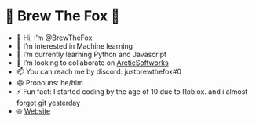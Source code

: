 # 🦊 Brew The Fox 🦊

- 👋 Hi, I’m @BrewTheFox
- 👀 I’m interested in Machine learning
- 🌱 I’m currently learning Python and Javascript
- 💞️ I’m looking to collaborate on [ArcticSoftworks](https://github.com/ArcticSoftworks)
- 📫 You can reach me by discord: justbrewthefox#0
- 😄 Pronouns: he/him
- ⚡ Fun fact: I started coding by the age of 10 due to Roblox. and i almost forgot git yesterday
- 🌐 [Website](https://brewthefox.github.io)

<!---
BrewTheFox/BrewTheFox is a ✨ special ✨ repository because its `README.md` (this file) appears on your GitHub profile.
You can click the Preview link to take a look at your changes.
--->
